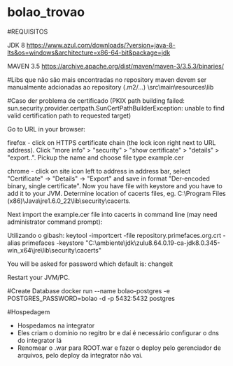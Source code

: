 bolao_trovao
============

#REQUISITOS

JDK 8
https://www.azul.com/downloads/?version=java-8-lts&os=windows&architecture=x86-64-bit&package=jdk

MAVEN 3.5
https://archive.apache.org/dist/maven/maven-3/3.5.3/binaries/

#Libs que não são mais encontradas no repository maven devem ser manualmente adcionadas ao repository (.m2/...)
\src\main\resources\lib

#Caso der problema de certificado
(PKIX path building failed: sun.security.provider.certpath.SunCertPathBuilderException: unable to find valid certification path to requested target)

Go to URL in your browser:

firefox - click on HTTPS certificate chain (the lock icon right next to URL address). Click "more info" > "security" > "show certificate" > "details" > "export..". Pickup the name and choose file type example.cer

chrome - click on site icon left to address in address bar, select "Certificate" -> "Details" -> "Export" and save in format "Der-encoded binary, single certificate".
Now you have file with keystore and you have to add it to your JVM. Determine location of cacerts files, eg. C:\Program Files (x86)\Java\jre1.6.0_22\lib\security\cacerts.

Next import the example.cer file into cacerts in command line (may need administrator command prompt):

Utilizando o gibash:
keytool -importcert -file repository.primefaces.org.crt -alias primefaces -keystore "C:\ambiente\jdk\zulu8.64.0.19-ca-jdk8.0.345-win_x64\jre\lib\security\cacerts"

You will be asked for password which default is: changeit

Restart your JVM/PC.

#Create Database
docker run --name bolao-postgres -e POSTGRES_PASSWORD=bolao -d -p 5432:5432 postgres

#Hospedagem
- Hospedamos na integrator
- Eles criam o domínio no regitro br e daí é necessário configurar o dns do integrator lá
- Renomear o .war para ROOT.war e fazer o deploy pelo gerenciador de arquivos, pelo deploy da integrator não vai.
